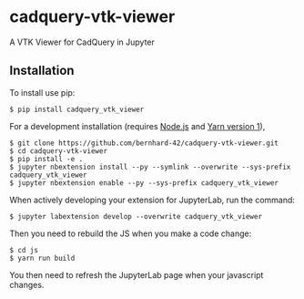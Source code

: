cadquery-vtk-viewer
===============================

A VTK Viewer for CadQuery in Jupyter

Installation
------------

To install use pip:

    $ pip install cadquery_vtk_viewer

For a development installation (requires [Node.js](https://nodejs.org) and [Yarn version 1](https://classic.yarnpkg.com/)),

    $ git clone https://github.com/bernhard-42/cadquery-vtk-viewer.git
    $ cd cadquery-vtk-viewer
    $ pip install -e .
    $ jupyter nbextension install --py --symlink --overwrite --sys-prefix cadquery_vtk_viewer
    $ jupyter nbextension enable --py --sys-prefix cadquery_vtk_viewer

When actively developing your extension for JupyterLab, run the command:

    $ jupyter labextension develop --overwrite cadquery_vtk_viewer

Then you need to rebuild the JS when you make a code change:

    $ cd js
    $ yarn run build

You then need to refresh the JupyterLab page when your javascript changes.
